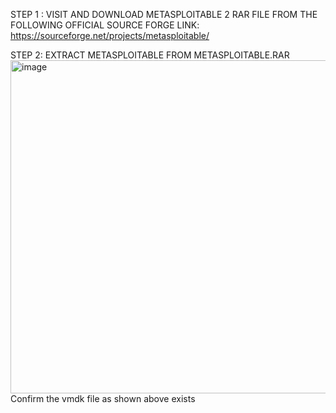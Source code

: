 STEP 1 : 
VISIT AND DOWNLOAD METASPLOITABLE 2 RAR FILE FROM THE FOLLOWING OFFICIAL SOURCE FORGE LINK:
https://sourceforge.net/projects/metasploitable/


STEP 2: 
EXTRACT METASPLOITABLE FROM METASPLOITABLE.RAR
<img width="877" height="533" alt="image" src="https://github.com/user-attachments/assets/9298486d-e936-437c-9331-9d983fa5ef51" />
Confirm the vmdk file as shown above exists
